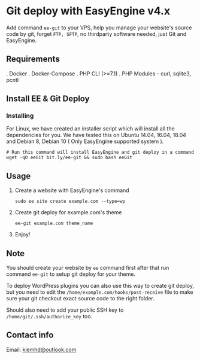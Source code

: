 # Git deploy with EasyEngine v4.x


Add command `ee-git` to your VPS, help you manage your website's source code by git, forget `FTP, SFTP`, no thirdparty software needed, just Git and EasyEngine.

## Requirements

. Docker
. Docker-Compose
. PHP CLI (>=7.1)
. PHP Modules - curl, sqlite3, pcntl
## Install EE & Git Deploy

### Installing

For Linux, we have created an installer script which will install all the dependencies for you. We have tested this on Ubuntu 14.04, 16.04, 18.04 and Debian 8, Debian 10 ( Only EasyEngine supported system ).

```
# Run this command will install EasyEngine and git deploy in a command
wget -qO eeGit bit.ly/ee-git && sudo bash eeGit
```
## Usage
1.  Create a website with EasyEngine's command 

    `sudo ee site create example.com --type=wp`
2. Create git deploy for example.com's theme

    `ee-git example.com theme_name`
3. Enjoy!

## Note
You should create your website by `ee` command first after that run command `ee-git` to setup git deploy for your theme.

To deploy WordPress plugins you can also use this way to create git deploy, but you need to edit the `/home/example.com/hooks/post-receive` file to make sure your git checkout exact source code to the right folder.

Should also need to add your public SSH key to `/home/git/.ssh/authorize_key` too.
## Contact info

Email: kiemhd@outlook.com